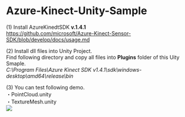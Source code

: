 # Azure-Kinect-Unity-Sample

(1) Install AzureKinedtSDK <b>v.1.4.1</b><br>
https://github.com/microsoft/Azure-Kinect-Sensor-SDK/blob/develop/docs/usage.md

(2) Install dll files into Unity Project.<br>
Find following directory and copy all files into <b>Plugins</b> folder of this Uity Smaple.<br> 
<i>C:\Program Files\Azure Kinect SDK v1.4.1\sdk\windows-desktop\amd64\release\bin </i>

(3) You can test following demo.<br>
・PointCloud.unity<br>
・TextureMesh.unity<br>
[![](https://img.youtube.com/vi/Nt0oMN5Ece0/0.jpg)](https://www.youtube.com/watch?v=Nt0oMN5Ece0)


